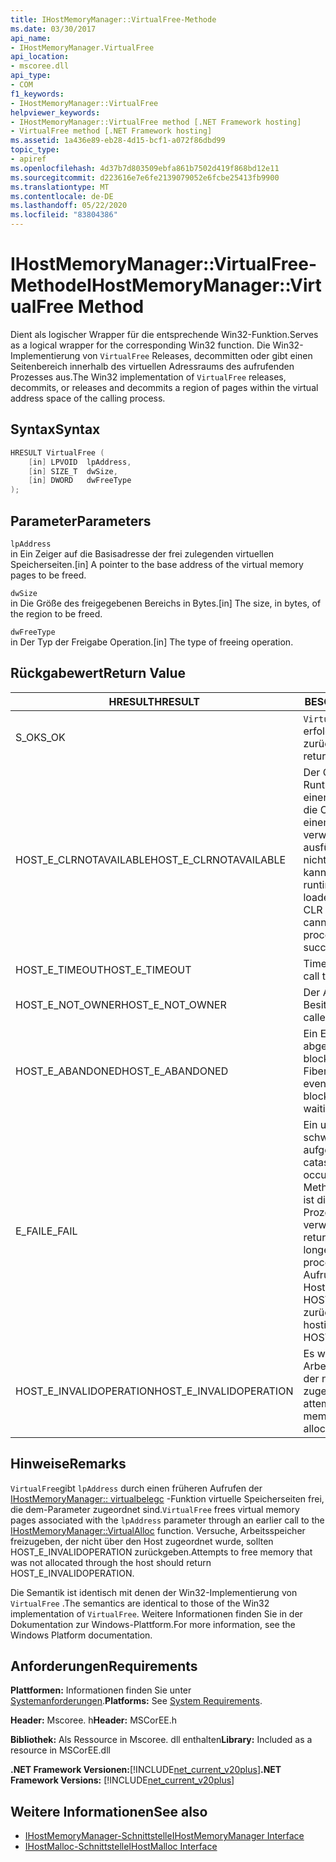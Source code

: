 ```yaml
---
title: IHostMemoryManager::VirtualFree-Methode
ms.date: 03/30/2017
api_name:
- IHostMemoryManager.VirtualFree
api_location:
- mscoree.dll
api_type:
- COM
f1_keywords:
- IHostMemoryManager::VirtualFree
helpviewer_keywords:
- IHostMemoryManager::VirtualFree method [.NET Framework hosting]
- VirtualFree method [.NET Framework hosting]
ms.assetid: 1a436e89-eb28-4d15-bcf1-a072f86dbd99
topic_type:
- apiref
ms.openlocfilehash: 4d37b7d803509ebfa861b7502d419f868bd12e11
ms.sourcegitcommit: d223616e7e6fe2139079052e6fcbe25413fb9900
ms.translationtype: MT
ms.contentlocale: de-DE
ms.lasthandoff: 05/22/2020
ms.locfileid: "83804386"
---
```

# <a name="ihostmemorymanagervirtualfree-method"></a><span data-ttu-id="aa415-102">IHostMemoryManager::VirtualFree-Methode</span><span class="sxs-lookup"><span data-stu-id="aa415-102">IHostMemoryManager::VirtualFree Method</span></span>
<span data-ttu-id="aa415-103">Dient als logischer Wrapper für die entsprechende Win32-Funktion.</span><span class="sxs-lookup"><span data-stu-id="aa415-103">Serves as a logical wrapper for the corresponding Win32 function.</span></span> <span data-ttu-id="aa415-104">Die Win32-Implementierung von `VirtualFree` Releases, decommitten oder gibt einen Seitenbereich innerhalb des virtuellen Adressraums des aufrufenden Prozesses aus.</span><span class="sxs-lookup"><span data-stu-id="aa415-104">The Win32 implementation of `VirtualFree` releases, decommits, or releases and decommits a region of pages within the virtual address space of the calling process.</span></span>  
  
## <a name="syntax"></a><span data-ttu-id="aa415-105">Syntax</span><span class="sxs-lookup"><span data-stu-id="aa415-105">Syntax</span></span>  
  
```cpp  
HRESULT VirtualFree (  
    [in] LPVOID  lpAddress,  
    [in] SIZE_T  dwSize,  
    [in] DWORD   dwFreeType  
);  
```  
  
## <a name="parameters"></a><span data-ttu-id="aa415-106">Parameter</span><span class="sxs-lookup"><span data-stu-id="aa415-106">Parameters</span></span>  
 `lpAddress`  
 <span data-ttu-id="aa415-107">in Ein Zeiger auf die Basisadresse der frei zulegenden virtuellen Speicherseiten.</span><span class="sxs-lookup"><span data-stu-id="aa415-107">[in] A pointer to the base address of the virtual memory pages to be freed.</span></span>  
  
 `dwSize`  
 <span data-ttu-id="aa415-108">in Die Größe des freigegebenen Bereichs in Bytes.</span><span class="sxs-lookup"><span data-stu-id="aa415-108">[in] The size, in bytes, of the region to be freed.</span></span>  
  
 `dwFreeType`  
 <span data-ttu-id="aa415-109">in Der Typ der Freigabe Operation.</span><span class="sxs-lookup"><span data-stu-id="aa415-109">[in] The type of freeing operation.</span></span>  
  
## <a name="return-value"></a><span data-ttu-id="aa415-110">Rückgabewert</span><span class="sxs-lookup"><span data-stu-id="aa415-110">Return Value</span></span>  
  
|<span data-ttu-id="aa415-111">HRESULT</span><span class="sxs-lookup"><span data-stu-id="aa415-111">HRESULT</span></span>|<span data-ttu-id="aa415-112">BESCHREIBUNG</span><span class="sxs-lookup"><span data-stu-id="aa415-112">Description</span></span>|  
|-------------|-----------------|  
|<span data-ttu-id="aa415-113">S_OK</span><span class="sxs-lookup"><span data-stu-id="aa415-113">S_OK</span></span>|<span data-ttu-id="aa415-114">`VirtualFree`wurde erfolgreich zurückgegeben.</span><span class="sxs-lookup"><span data-stu-id="aa415-114">`VirtualFree` returned successfully.</span></span>|  
|<span data-ttu-id="aa415-115">HOST_E_CLRNOTAVAILABLE</span><span class="sxs-lookup"><span data-stu-id="aa415-115">HOST_E_CLRNOTAVAILABLE</span></span>|<span data-ttu-id="aa415-116">Der Common Language Runtime (CLR) wurde nicht in einen Prozess geladen, oder die CLR befindet sich in einem Zustand, in dem Sie verwalteten Code nicht ausführen oder den-Befehl nicht erfolgreich verarbeiten kann.</span><span class="sxs-lookup"><span data-stu-id="aa415-116">The common language runtime (CLR) has not been loaded into a process, or the CLR is in a state in which it cannot run managed code or process the call successfully.</span></span>|  
|<span data-ttu-id="aa415-117">HOST_E_TIMEOUT</span><span class="sxs-lookup"><span data-stu-id="aa415-117">HOST_E_TIMEOUT</span></span>|<span data-ttu-id="aa415-118">Timeout des Aufrufes.</span><span class="sxs-lookup"><span data-stu-id="aa415-118">The call timed out.</span></span>|  
|<span data-ttu-id="aa415-119">HOST_E_NOT_OWNER</span><span class="sxs-lookup"><span data-stu-id="aa415-119">HOST_E_NOT_OWNER</span></span>|<span data-ttu-id="aa415-120">Der Aufrufer ist nicht Besitzer der Sperre.</span><span class="sxs-lookup"><span data-stu-id="aa415-120">The caller does not own the lock.</span></span>|  
|<span data-ttu-id="aa415-121">HOST_E_ABANDONED</span><span class="sxs-lookup"><span data-stu-id="aa415-121">HOST_E_ABANDONED</span></span>|<span data-ttu-id="aa415-122">Ein Ereignis wurde abgebrochen, während ein blockierter Thread oder eine Fiber darauf wartete.</span><span class="sxs-lookup"><span data-stu-id="aa415-122">An event was canceled while a blocked thread or fiber was waiting on it.</span></span>|  
|<span data-ttu-id="aa415-123">E_FAIL</span><span class="sxs-lookup"><span data-stu-id="aa415-123">E_FAIL</span></span>|<span data-ttu-id="aa415-124">Ein unbekannter schwerwiegender Fehler ist aufgetreten.</span><span class="sxs-lookup"><span data-stu-id="aa415-124">An unknown catastrophic failure occurred.</span></span> <span data-ttu-id="aa415-125">Wenn eine Methode E_FAIL zurückgibt, ist die CLR innerhalb des Prozesses nicht mehr verwendbar.</span><span class="sxs-lookup"><span data-stu-id="aa415-125">When a method returns E_FAIL, the CLR is no longer usable within the process.</span></span> <span data-ttu-id="aa415-126">Nachfolgende Aufrufe von Hostingmethoden geben HOST_E_CLRNOTAVAILABLE zurück.</span><span class="sxs-lookup"><span data-stu-id="aa415-126">Subsequent calls to hosting methods return HOST_E_CLRNOTAVAILABLE.</span></span>|  
|<span data-ttu-id="aa415-127">HOST_E_INVALIDOPERATION</span><span class="sxs-lookup"><span data-stu-id="aa415-127">HOST_E_INVALIDOPERATION</span></span>|<span data-ttu-id="aa415-128">Es wurde versucht, Arbeitsspeicher freizugeben, der nicht über den Host zugeordnet wurde.</span><span class="sxs-lookup"><span data-stu-id="aa415-128">An attempt was made to free memory that was not allocated through the host.</span></span>|  
  
## <a name="remarks"></a><span data-ttu-id="aa415-129">Hinweise</span><span class="sxs-lookup"><span data-stu-id="aa415-129">Remarks</span></span>  
 <span data-ttu-id="aa415-130">`VirtualFree`gibt `lpAddress` durch einen früheren Aufrufen der [IHostMemoryManager:: virtualbelegc](ihostmemorymanager-virtualalloc-method.md) -Funktion virtuelle Speicherseiten frei, die dem-Parameter zugeordnet sind.</span><span class="sxs-lookup"><span data-stu-id="aa415-130">`VirtualFree` frees virtual memory pages associated with the `lpAddress` parameter through an earlier call to the [IHostMemoryManager::VirtualAlloc](ihostmemorymanager-virtualalloc-method.md) function.</span></span> <span data-ttu-id="aa415-131">Versuche, Arbeitsspeicher freizugeben, der nicht über den Host zugeordnet wurde, sollten HOST_E_INVALIDOPERATION zurückgeben.</span><span class="sxs-lookup"><span data-stu-id="aa415-131">Attempts to free memory that was not allocated through the host should return HOST_E_INVALIDOPERATION.</span></span>  
  
 <span data-ttu-id="aa415-132">Die Semantik ist identisch mit denen der Win32-Implementierung von `VirtualFree` .</span><span class="sxs-lookup"><span data-stu-id="aa415-132">The semantics are identical to those of the Win32 implementation of `VirtualFree`.</span></span> <span data-ttu-id="aa415-133">Weitere Informationen finden Sie in der Dokumentation zur Windows-Plattform.</span><span class="sxs-lookup"><span data-stu-id="aa415-133">For more information, see the Windows Platform documentation.</span></span>  
  
## <a name="requirements"></a><span data-ttu-id="aa415-134">Anforderungen</span><span class="sxs-lookup"><span data-stu-id="aa415-134">Requirements</span></span>  
 <span data-ttu-id="aa415-135">**Plattformen:** Informationen finden Sie unter [Systemanforderungen](../../get-started/system-requirements.md).</span><span class="sxs-lookup"><span data-stu-id="aa415-135">**Platforms:** See [System Requirements](../../get-started/system-requirements.md).</span></span>  
  
 <span data-ttu-id="aa415-136">**Header:** Mscoree. h</span><span class="sxs-lookup"><span data-stu-id="aa415-136">**Header:** MSCorEE.h</span></span>  
  
 <span data-ttu-id="aa415-137">**Bibliothek:** Als Ressource in Mscoree. dll enthalten</span><span class="sxs-lookup"><span data-stu-id="aa415-137">**Library:** Included as a resource in MSCorEE.dll</span></span>  
  
 <span data-ttu-id="aa415-138">**.NET Framework Versionen:**[!INCLUDE[net_current_v20plus](../../../../includes/net-current-v20plus-md.md)]</span><span class="sxs-lookup"><span data-stu-id="aa415-138">**.NET Framework Versions:** [!INCLUDE[net_current_v20plus](../../../../includes/net-current-v20plus-md.md)]</span></span>  
  
## <a name="see-also"></a><span data-ttu-id="aa415-139">Weitere Informationen</span><span class="sxs-lookup"><span data-stu-id="aa415-139">See also</span></span>

- [<span data-ttu-id="aa415-140">IHostMemoryManager-Schnittstelle</span><span class="sxs-lookup"><span data-stu-id="aa415-140">IHostMemoryManager Interface</span></span>](ihostmemorymanager-interface.md)
- [<span data-ttu-id="aa415-141">IHostMalloc-Schnittstelle</span><span class="sxs-lookup"><span data-stu-id="aa415-141">IHostMalloc Interface</span></span>](ihostmalloc-interface.md)

